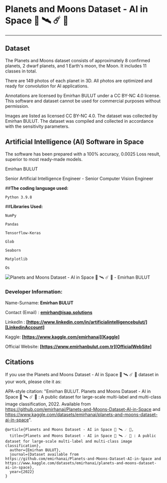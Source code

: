 # Planets and Moons Dataset - AI in Space 🌌 🛰 ☄ 🔭
---
## Dataset
The Planets and Moons dataset consists of approximately 8 confirmed planets, 2 dwarf planets, and 1 Earth's moon, the Moon. It includes 11 classes in total.

There are 149 photos of each planet in 3D. All photos are optimized and ready for convolution for AI applications.

Annotations are licensed by Emirhan BULUT under a CC BY-NC 4.0 license. This software and dataset cannot be used for commercial purposes without permission.

Images are listed as licensed CC BY-NC 4.0. The dataset was collected by Emirhan BULUT. The dataset was compiled and collected in accordance with the sensitivity parameters.

## Artificial Intelligence (AI) Software in Space
The software has been prepared with a 100% accuracy, 0.0025 Loss result, superior to most ready-made models.

Emirhan BULUT

Senior Artificial Intelligence Engineer - Senior  Computer Vision Engineer

##**The coding language used:**

`Python 3.9.8`

##**Libraries Used:**

`NumPy`

`Pandas`

`Tensorflow-Keras`

`Glob`

`Seaborn`

`Matplotlib`

`Os`

<img src="https://raw.githubusercontent.com/emirhanai/Planets-and-Moons-Dataset-AI-in-Space-/main/Planets%20and%20Moons%20Dataset%20-%20AI%20in%20Space%20%F0%9F%8C%8C%20%F0%9F%9B%B0%20%E2%98%84%20%F0%9F%94%AD.png" alt="Planets and Moons Dataset - AI in Space 🌌 🛰 ☄ 🔭 - Emirhan BULUT">
     
### **Developer Information:**

Name-Surname: **Emirhan BULUT**

Contact (Email) : **emirhan@isap.solutions**

LinkedIn : **[https://www.linkedin.com/in/artificialintelligencebulut/][LinkedinAccount]**

[LinkedinAccount]: https://www.linkedin.com/in/artificialintelligencebulut/

Kaggle: **[https://www.kaggle.com/emirhanai][Kaggle]**

Official Website: **[https://www.emirhanbulut.com.tr][OfficialWebSite]**

[Kaggle]: https://www.kaggle.com/emirhanai

[OfficialWebSite]: https://www.emirhanbulut.com.tr

## Citations

If you use the Planets and Moons Dataset - AI in Space 🌌 🛰 ☄ 🔭 dataset in your work, please cite it as:

APA-style citation: "Emirhan BULUT. Planets and Moons Dataset - AI in Space 🌌 🛰 ☄ 🔭 : A public dataset for large-scale multi-label and multi-class image classification, 2022. Available from https://github.com/emirhanai/Planets-and-Moons-Dataset-AI-in-Space and https://www.kaggle.com/datasets/emirhanai/planets-and-moons-dataset-ai-in-space".

```
@article{Planets and Moons Dataset - AI in Space 🌌 🛰 ☄ 🔭,
  title={Planets and Moons Dataset - AI in Space 🌌 🛰 ☄ 🔭 : A public dataset for large-scale multi-label and multi-class image classification},
  author={Emirhan BULUT},
  journal={Dataset available from https://github.com/emirhanai/Planets-and-Moons-Dataset-AI-in-Space and https://www.kaggle.com/datasets/emirhanai/planets-and-moons-dataset-ai-in-space},
  year={2022}
}
```
